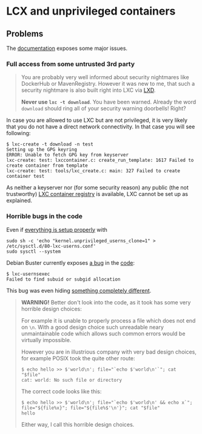 # LCX and unprivileged containers

## Problems

The [documentation](https://wiki.debian.org/LXC) exposes some major issues.


### Full access from some untrusted 3rd party

> You are probably very well informed about security nightmares like DockerHub or MavenRegistry.
> However it was new to me, that such a security nightmare is also built right into LXC via [LXD](https://images.linuxcontainers.org/).
>
> **Never use `lxc -t download`**.  You have been warned.  Already the word `download` should ring all of your security warning doorbells!  Right?

In case you are allowed to use LXC but are not privileged, it is very likely that you do not have a direct network connectivity.
In that case you will see following:

```
$ lxc-create -t download -n test
Setting up the GPG keyring
ERROR: Unable to fetch GPG key from keyserver
lxc-create: test: lxccontainer.c: create_run_template: 1617 Failed to create container from template
lxc-create: test: tools/lxc_create.c: main: 327 Failed to create container test
```

As neither a keyserver nor (for some security reason) any public (the not trustworthy) [LXC container registry](https://images.linuxcontainers.org/) is available,
LXC cannot be set up as explained.


### Horrible bugs in the code

Even if [everything is setup properly](https://wiki.debian.org/LXC#Unprivileged_container) with

    sudo sh -c 'echo "kernel.unprivileged_userns_clone=1" > /etc/sysctl.d/80-lxc-userns.conf'
    sudo sysctl --system

Debian Buster currently exposes [a bug](https://github.com/lxc/lxc/issues/3121)
in the [code](https://github.com/lxc/lxc/commit/c14ea11dccbfa80021a9b169b94bd86e8b359611#diff-9308db620cfc569a9c2a7e321f741ebd):

```
$ lxc-usernsexec 
Failed to find subuid or subgid allocation
```

This bug was even hiding [something completely different](https://github.com/lxc/lxc/issues/3163).

> **WARNING!** Better don't look into the code, as it took has some very horrible design choices:
> 
> For example it is unable to properly process a file which does not end on `\n`.
> With a good design choice such unreadable neary unmaintainable code which allows such common errors would be virtually impossible.
>
> However you are in illustrious company with very bad design choices, for example POSIX took the quite other route:
>
> ```
> $ echo hello >> $'world\n'; file="`echo $'world\n'`"; cat "$file"
> cat: world: No such file or directory
> ```
>
> The correct code looks like this:
>
> ```
> $ echo hello >> $'world\n'; file="`echo $'world\n' && echo x`"; file="${file%x}"; file="${file%$'\n'}"; cat "$file"
> hello
> ```
>
> Either way, I call this horrible design choices.

